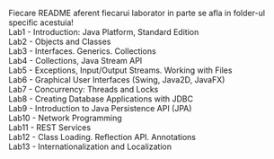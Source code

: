 Fiecare README aferent fiecarui laborator in parte se afla in folder-ul specific acestuia!<br>
Lab1 - Introduction: Java Platform, Standard Edition<br>
Lab2 - Objects and Classes<br>
Lab3 - Interfaces. Generics. Collections<br>
Lab4 - Collections, Java Stream API<br>
Lab5 - Exceptions, Input/Output Streams. Working with Files<br>
Lab6 - Graphical User Interfaces (Swing, Java2D, JavaFX)<br>
Lab7 - Concurrency: Threads and Locks<br>
Lab8 - Creating Database Applications with JDBC<br>
Lab9 - Introduction to Java Persistence API (JPA)<br>
Lab10 - Network Programming<br>
Lab11 - REST Services<br>
Lab12 - Class Loading. Reflection API. Annotations<br>
Lab13 - Internationalization and Localization
